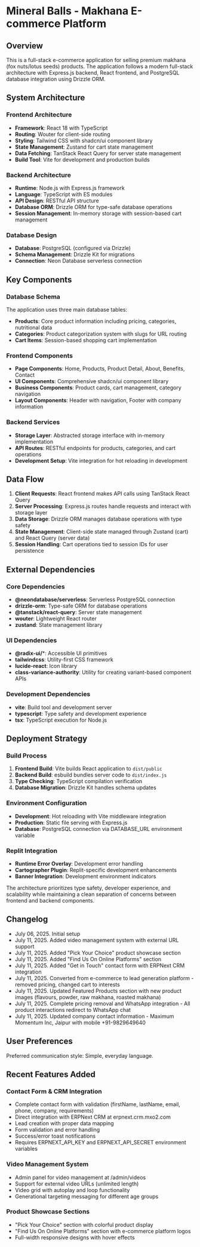 # Mineral Balls - Makhana E-commerce Platform

## Overview

This is a full-stack e-commerce application for selling premium makhana (fox nuts/lotus seeds) products. The application follows a modern full-stack architecture with Express.js backend, React frontend, and PostgreSQL database integration using Drizzle ORM.

## System Architecture

### Frontend Architecture
- **Framework**: React 18 with TypeScript
- **Routing**: Wouter for client-side routing
- **Styling**: Tailwind CSS with shadcn/ui component library
- **State Management**: Zustand for cart state management
- **Data Fetching**: TanStack React Query for server state management
- **Build Tool**: Vite for development and production builds

### Backend Architecture
- **Runtime**: Node.js with Express.js framework
- **Language**: TypeScript with ES modules
- **API Design**: RESTful API structure
- **Database ORM**: Drizzle ORM for type-safe database operations
- **Session Management**: In-memory storage with session-based cart management

### Database Design
- **Database**: PostgreSQL (configured via Drizzle)
- **Schema Management**: Drizzle Kit for migrations
- **Connection**: Neon Database serverless connection

## Key Components

### Database Schema
The application uses three main database tables:
- **Products**: Core product information including pricing, categories, nutritional data
- **Categories**: Product categorization system with slugs for URL routing
- **Cart Items**: Session-based shopping cart implementation

### Frontend Components
- **Page Components**: Home, Products, Product Detail, About, Benefits, Contact
- **UI Components**: Comprehensive shadcn/ui component library
- **Business Components**: Product cards, cart management, category navigation
- **Layout Components**: Header with navigation, Footer with company information

### Backend Services
- **Storage Layer**: Abstracted storage interface with in-memory implementation
- **API Routes**: RESTful endpoints for products, categories, and cart operations
- **Development Setup**: Vite integration for hot reloading in development

## Data Flow

1. **Client Requests**: React frontend makes API calls using TanStack React Query
2. **Server Processing**: Express.js routes handle requests and interact with storage layer
3. **Data Storage**: Drizzle ORM manages database operations with type safety
4. **State Management**: Client-side state managed through Zustand (cart) and React Query (server data)
5. **Session Handling**: Cart operations tied to session IDs for user persistence

## External Dependencies

### Core Dependencies
- **@neondatabase/serverless**: Serverless PostgreSQL connection
- **drizzle-orm**: Type-safe ORM for database operations
- **@tanstack/react-query**: Server state management
- **wouter**: Lightweight React router
- **zustand**: State management library

### UI Dependencies
- **@radix-ui/***: Accessible UI primitives
- **tailwindcss**: Utility-first CSS framework
- **lucide-react**: Icon library
- **class-variance-authority**: Utility for creating variant-based component APIs

### Development Dependencies
- **vite**: Build tool and development server
- **typescript**: Type safety and development experience
- **tsx**: TypeScript execution for Node.js

## Deployment Strategy

### Build Process
1. **Frontend Build**: Vite builds React application to `dist/public`
2. **Backend Build**: esbuild bundles server code to `dist/index.js`
3. **Type Checking**: TypeScript compilation verification
4. **Database Migration**: Drizzle Kit handles schema updates

### Environment Configuration
- **Development**: Hot reloading with Vite middleware integration
- **Production**: Static file serving with Express.js
- **Database**: PostgreSQL connection via DATABASE_URL environment variable

### Replit Integration
- **Runtime Error Overlay**: Development error handling
- **Cartographer Plugin**: Replit-specific development enhancements
- **Banner Integration**: Development environment indicators

The architecture prioritizes type safety, developer experience, and scalability while maintaining a clean separation of concerns between frontend and backend components.

## Changelog
- July 06, 2025. Initial setup
- July 11, 2025. Added video management system with external URL support
- July 11, 2025. Added "Pick Your Choice" product showcase section
- July 11, 2025. Added "Find Us On Online Platforms" section
- July 11, 2025. Added "Get in Touch" contact form with ERPNext CRM integration
- July 11, 2025. Converted from e-commerce to lead generation platform - removed pricing, changed cart to interests
- July 11, 2025. Updated Featured Products section with new product images (flavours, powder, raw makhana, roasted makhana)
- July 11, 2025. Complete pricing removal and WhatsApp integration - All product interactions redirect to WhatsApp chat
- July 11, 2025. Updated company contact information - Maximum Momentum Inc, Jaipur with mobile +91-9829649640

## User Preferences

Preferred communication style: Simple, everyday language.

## Recent Features Added

### Contact Form & CRM Integration
- Complete contact form with validation (firstName, lastName, email, phone, company, requirements)
- Direct integration with ERPNext CRM at erpnext.crm.mxo2.com
- Lead creation with proper data mapping
- Form validation and error handling
- Success/error toast notifications
- Requires ERPNEXT_API_KEY and ERPNEXT_API_SECRET environment variables

### Video Management System
- Admin panel for video management at /admin/videos
- Support for external video URLs (unlimited length)
- Video grid with autoplay and loop functionality
- Generational targeting messaging for different age groups

### Product Showcase Sections
- "Pick Your Choice" section with colorful product display
- "Find Us On Online Platforms" section with e-commerce platform logos
- Full-width responsive designs with hover effects